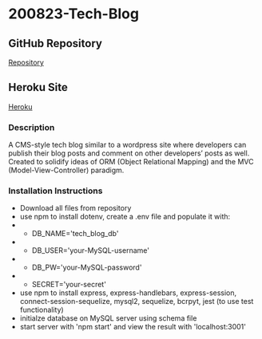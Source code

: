 # 200823-Tech-Blog

## GitHub Repository
[Repository](https://github.com/josephptflanagan/200823-Tech-Blog)

## Heroku Site
[Heroku]()

### Description
A CMS-style tech blog similar to a wordpress site where developers can publish their blog posts and comment on other developers’ posts as well. Created to solidify ideas of ORM (Object Relational Mapping) and the MVC (Model-View-Controller) paradigm.

### Installation Instructions
* Download all files from repository
* use npm to install dotenv, create a .env file and populate it with:
* * DB_NAME='tech_blog_db'
* * DB_USER='your-MySQL-username'
* * DB_PW='your-MySQL-password'
* * SECRET='your-secret'
* use npm to install express, express-handlebars, express-session, connect-session-sequelize, mysql2, sequelize, bcrpyt, jest (to use test functionality)
* initialze database on MySQL server using schema file
* start server with 'npm start' and view the result with 'localhost:3001'
